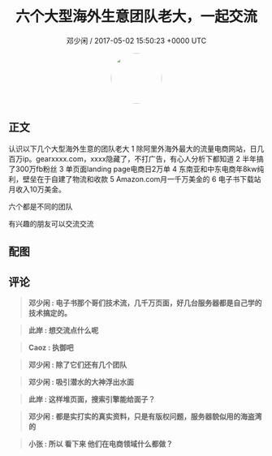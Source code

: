 <h1 align="center">六个大型海外生意团队老大，一起交流</h1>
<p align="center">
    <a>邓少闲 / 2017-05-02 15:50:23 &#43;0000 UTC</a>
</p>

<div align="center">
    <img src="https://images.zsxq.com/Fimb5oxrLnKWaOUAC8-4NxQOwIaC?e=1590940799&amp;token=kIxbL07-8jAj8w1n4s9zv64FuZZNEATmlU_Vm6zD:YBR3Dw1LuMEgH00e2vzIEMe2kmk=" width="100" height="100" style="border:1px solid;border-radius:50%; color:#ffffff"/>
</div>

## 正文

<div>
认识以下几个大型海外生意的团队老大
1 除阿里外海外最大的流量电商网站，日几百万ip。gearxxxx.com，xxxx隐藏了，不打广告，有心人分析下都知道
2 半年搞了300万fb粉丝
3 单页面landing page电商日2万单
4 东南亚和中东电商年8kw纯利，壁垒在于自建了物流和收款
5 Amazon.com月一千万美金的
6 电子书下载站月收入10万美金。

六个都是不同的团队

有兴趣的朋友可以交流交流
</div>

## 配图
<div class="image" align="center">

</div>

## 评论

<div align="left">
<div>

<blockquote >
<span> <strong>邓少闲 : 电子书那个哥们技术流，几千万页面，好几台服务器都是自己学的技术搞定的。 </strong></span>
</blockquote>

<blockquote >
<span> <strong>此岸 : 想交流点什么呢 </strong></span>
</blockquote>

<blockquote >
<span> <strong>Caoz : 执御吧 </strong></span>
</blockquote>

<blockquote >
<span> <strong>邓少闲 : 除了它们还有几个团队 </strong></span>
</blockquote>

<blockquote >
<span> <strong>邓少闲 : 吸引潜水的大神浮出水面 </strong></span>
</blockquote>

<blockquote >
<span> <strong>此岸 : 这样堆页面，搜索引擎能给面子？ </strong></span>
</blockquote>

<blockquote >
<span> <strong>邓少闲 : 都是实打实的真实资料，只是有版权问题，服务器貌似用的海盗湾的 </strong></span>
</blockquote>

<blockquote >
<span> <strong>小张 : 所以 看下来 他们在电商领域什么都做？ </strong></span>
</blockquote>

</div>
</div>